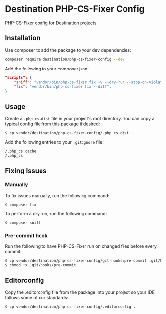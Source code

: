 # Destination PHP-CS-Fixer Config

PHP-CS-Fixer config for Destination projects

## Installation

Use composer to add the package to your dev dependencies:

```bash
composer require destination/php-cs-fixer-config --dev
```

Add the following to your composer.json:

```json
"scripts": {
    "sniff": "vendor/bin/php-cs-fixer fix -v --dry-run --stop-on-violation --using-cache=no --diff --diff-format=udiff",
    "fix": "vendor/bin/php-cs-fixer fix --diff",
}
```

## Usage

Create a `.php_cs.dist` file in your project's root directory. 
You can copy a typical config file from this package if desired:

```bash
$ cp vendor/destination/php-cs-fixer-config/.php_cs.dist .
```

Add the following entries to your `.gitignore` file:

```
/.php_cs.cache
/.php_cs
```

## Fixing Issues

### Manually

To fix issues manually, run the following command:

```bash
$ composer fix
```

To perform a dry run, run the following command:

```bash
$ composer sniff
```

### Pre-commit hook

Run the following to have PHP-CS-Fixer run on changed files before every commit:

```bash
$ cp vendor/destination/php-cs-fixer-config/git-hooks/pre-commit .git/hooks/pre-commit
$ chmod +x .git/hooks/pre-commit
```

## Editorconfig

Copy the .editorconfig file from the package into your project so your IDE follows some of our standards:

```bash
$ cp vendor/destination/php-cs-fixer-config/.editorconfig .
```
